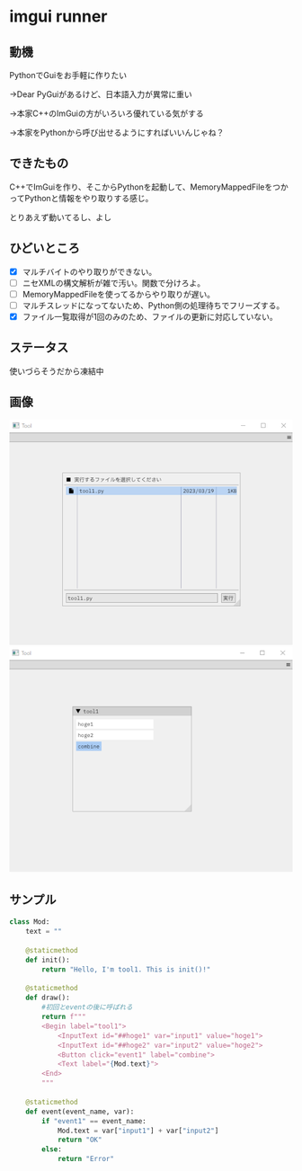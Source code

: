 # imgui runner
## 動機
PythonでGuiをお手軽に作りたい

→Dear PyGuiがあるけど、日本語入力が異常に重い

→本家C++のImGuiの方がいろいろ優れている気がする

→本家をPythonから呼び出せるようにすればいいんじゃね？

## できたもの
C++でImGuiを作り、そこからPythonを起動して、MemoryMappedFileをつかってPythonと情報をやり取りする感じ。

とりあえず動いてるし、よし

## ひどいところ
- [x] マルチバイトのやり取りができない。
- [ ] ニセXMLの構文解析が雑で汚い。関数で分けろよ。
- [ ] MemoryMappedFileを使ってるからやり取りが遅い。
- [ ] マルチスレッドになってないため、Python側の処理待ちでフリーズする。
- [x] ファイル一覧取得が1回のみのため、ファイルの更新に対応していない。

## ステータス
使いづらそうだから凍結中

## 画像
![001](./png/001.png)
![002](./png/002.png)

## サンプル
```python
class Mod:
    text = ""

    @staticmethod
    def init():
        return "Hello, I'm tool1. This is init()!"

    @staticmethod
    def draw():
        #初回とeventの後に呼ばれる
        return f"""
        <Begin label="tool1">
            <InputText id="##hoge1" var="input1" value="hoge1">
            <InputText id="##hoge2" var="input2" value="hoge2">
            <Button click="event1" label="combine">
            <Text label="{Mod.text}">
        <End>
        """

    @staticmethod
    def event(event_name, var):
        if "event1" == event_name:
            Mod.text = var["input1"] + var["input2"]
            return "OK"
        else:
            return "Error"
```
